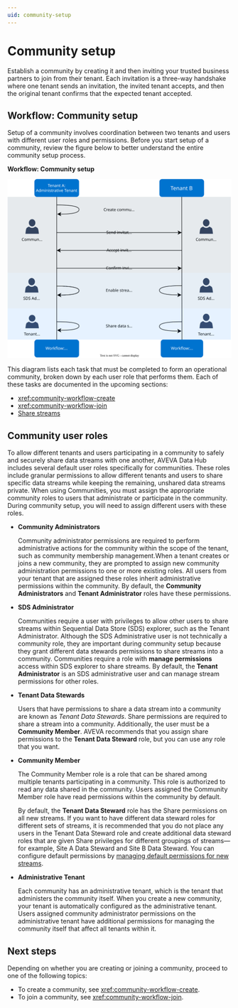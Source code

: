 ```yaml
---
uid: community-setup
---
```


# Community setup

Establish a community by creating it and then inviting your trusted business partners to join from their tenant. Each invitation is a three-way handshake where one tenant sends an invitation, the invited tenant accepts, and then the original tenant confirms that the expected tenant accepted.

## Workflow: Community setup

Setup of a community involves coordination between two tenants and users with different user roles and permissions. Before you start setup of a community, review the figure below to better understand the entire community setup process.

**Workflow: Community setup**

![Workflow: Community setup for two separate tenants](images/workflow-community-setup.drawio.svg)

This diagram lists each task that must be completed to form an operational community, broken down by each user role that performs them. Each of these tasks are documented in the upcoming sections:

- <xref:community-workflow-create>
- <xref:community-workflow-join>
- [Share streams](xref:community-manage-shared-streams#share-streams)

## Community user roles

To allow different tenants and users participating in a community to safely and securely share data streams with one another, AVEVA Data Hub includes several default user roles specifically for communities. These roles include granular permissions to allow different tenants and users to share specific data streams while keeping the remaining, unshared data streams private. When using Communities, you must assign the appropriate community roles to users that administrate or participate in the community. During community setup, you will need to assign different users with these roles.

- **Community Administrators**

	Community administrator permissions are required to perform administrative actions for the community within the scope of the tenant, such as community membership management.When a tenant creates or joins a new community, they are prompted to assign new community administration permissions to one or more existing roles. All users from your tenant that are assigned these roles inherit administrative permissions within the community. By default, the **Community Administrators** and **Tenant Administrator** roles have these permissions.

- **SDS Administrator**

	Communities require a user with privileges to allow other users to share streams within Sequential Data Store (SDS) explorer, such as the Tenant Administrator. Although the SDS Administrative user is not technically a community role, they are important during community setup because they grant different data stewards permissions to share streams into a community. Communities require a role with **manage permissions** access within SDS explorer to share streams. By default, the **Tenant Administrator** is an SDS administrative user and can manage stream permissions for other roles.

- **Tenant Data Stewards**

	Users that have permissions to share a data stream into a community are known as _Tenant Data Stewards_. Share permissions are required to share a stream into a community. Additionally, the user must be a **Community Member**. AVEVA recommends that you assign share permissions to the **Tenant Data Steward** role, but you can use any role that you want. 

- **Community Member**

	The Community Member role is a role that can be shared among multiple tenants participating in a community. This role is authorized to read any data shared in the community. Users assigned the Community Member role have read permissions within the community by default.

	By default, the **Tenant Data Steward** role has the Share permissions on all new streams.  If you want to have different data steward roles for different sets of streams, it is recommended that you do not place any users in the Tenant Data Steward role and create additional data steward roles that are given Share privileges for different groupings of streams—for example, Site A Data Steward and Site B Data Steward. You can configure default permissions by [managing default permissions for new streams](xref:streams-manage-stream-permissions#to-manage-default-permissions-for-new-streams).  

- **Administrative Tenant**

	Each community has an administrative tenant, which is the tenant that administers the community itself. When you create a new community, your tenant is automatically configured as the administrative tenant. Users assigned community administrator permissions on the administrative tenant have additional permissions for managing the community itself that affect all tenants within it.

## Next steps

Depending on whether you are creating or joining a community, proceed to one of the following topics:

- To create a community, see <xref:community-workflow-create>.
- To join a community, see <xref:community-workflow-join>.